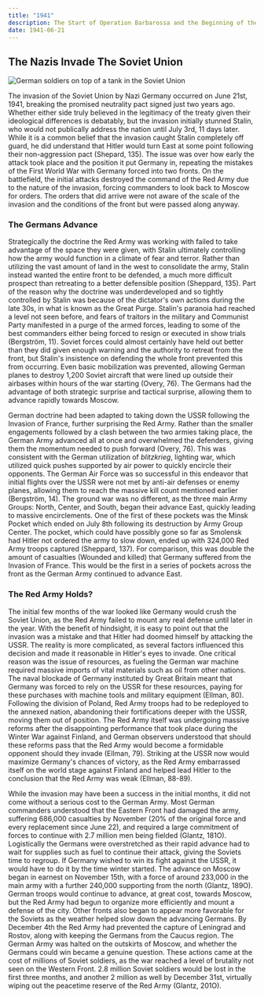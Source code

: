 ```yaml
---
title: "1941"
description: The Start of Operation Barbarossa and the Beginning of the End
date: 1941-06-21
---
```


## The Nazis Invade The Soviet Union

![German soldiers on top of a tank in the Soviet Union](https://www.gethistory.co.uk/sites/default/files/2017-03/Operation-Barbarossa.jpg)

The invasion of the Soviet Union by Nazi Germany occurred on June 21st, 1941, breaking the promised neutrality pact signed just two years ago. Whether either side truly believed in the legitimacy of the treaty given their ideological differences is debatably, but the invasion initially stunned Stalin, who would not publically address the nation until July 3rd, 11 days later. While it is a common belief that the invasion caught Stalin completely off guard, he did understand that Hitler would turn East at some point following their non-aggression pact (Shepard, 135). The issue was over how early the attack took place and the position it put Germany in, repeating the mistakes of the First World War with Germany forced into two fronts.  On the battlefield, the initial attacks destroyed the command of the Red Army due to the nature of the invasion, forcing commanders to look back to Moscow for orders. The orders that did arrive were not aware of the scale of the invasion and the conditions of the front but were passed along anyway.

### The Germans Advance

Strategically the doctrine the Red Army was working with failed to take advantage of the space they were given, with Stalin ultimately controlling how the army would function in a climate of fear and terror. Rather than utilizing the vast amount of land in the west to consolidate the army, Stalin instead wanted the entire front to be defended, a much more difficult prospect than retreating to a better defensible position (Sheppard, 135). Part of the reason why the doctrine was underdeveloped and so tightly controlled by Stalin was because of the dictator's own actions during the late 30s, in what is known as the Great Purge. Stalin's paranoia had reached a level not seen before, and fears of traitors in the military and Communist Party manifested in a purge of the armed forces, leading to some of the best commanders either being forced to resign or executed in show trials (Bergström, 11). Soviet forces could almost certainly have held out better than they did given enough warning and the authority to retreat from the front, but Stalin's insistence on defending the whole front prevented this from occurring. Even basic mobilization was prevented, allowing German planes to destroy 1,200 Soviet aircraft that were lined up outside their airbases within hours of the war starting (Overy, 76). The Germans had the advantage of both strategic surprise and tactical surprise, allowing them to advance rapidly towards Moscow.

German doctrine had been adapted to taking down the USSR following the Invasion of France, further surprising the Red Army. Rather than the smaller engagements followed by a clash between the two armies taking place, the German Army advanced all at once and overwhelmed the defenders, giving them the momentum needed to push forward (Overy, 76). This was consistent with the German utilization of *blitzkrieg*, lighting war, which utilized quick pushes supported by air power to quickly encircle their opponents. The German Air Force was so successful in this endeavor that initial flights over the USSR were not met by anti-air defenses or enemy planes, allowing them to reach the massive kill count mentioned earlier (Bergström, 14). The ground war was no different, as the three main Army Groups: North, Center, and South, began their advance East, quickly leading to massive encirclements. One of the first of these pockets was the Minsk Pocket which ended on July 8th following its destruction by Army Group Center. The pocket, which could have possibly gone so far as Smolensk had Hitler not ordered the army to slow down, ended up with 324,000 Red Army troops captured (Sheppard, 137). For comparison, this was double the amount of casualties (Wounded and killed) that Germany suffered from the Invasion of France. This would be the first in a series of pockets across the front as the German Army continued to advance East.

### The Red Army Holds?

The initial few months of the war looked like Germany would crush the Soviet Union, as the Red Army failed to mount any real defense until later in the year. With the benefit of hindsight, it is easy to point out that the invasion was a mistake and that Hitler had doomed himself by attacking the USSR. The reality is more complicated, as several factors influenced this decision and made it reasonable in Hitler's eyes to invade. One critical reason was the issue of resources, as fueling the German war machine required massive imports of vital materials such as oil from other nations. The naval blockade of Germany instituted by Great Britain meant that Germany was forced to rely on the USSR for these resources, paying for these purchases with machine tools and military equipment (Ellman, 80). Following the division of Poland, Red Army troops had to be redeployed to the annexed nation, abandoning their fortifications deeper with the USSR, moving them out of position. The Red Army itself was undergoing massive reforms after the disappointing performance that took place during the Winter War against Finland, and German observers understood that should these reforms pass that the Red Army would become a formidable opponent should they invade (Ellman, 79). Striking at the USSR now would maximize Germany's chances of victory, as the Red Army embarrassed itself on the world stage against Finland and helped lead Hitler to the conclusion that the Red Army was weak (Ellman, 88-89).

While the invasion may have been a success in the initial months, it did not come without a serious cost to the German Army. Most German commanders understood that the Eastern Front had damaged the army, suffering 686,000 casualties by November (20% of the original force and every replacement since June 22), and required a large commitment of forces to continue with 2.7 million men being fielded (Glantz, 181O). Logistically the Germans were overstretched as their rapid advance had to wait for supplies such as fuel to continue their attack, giving the Soviets time to regroup. If Germany wished to win its fight against the USSR, it would have to do it by the time winter started. The advance on Moscow began in earnest on November 15th, with a force of around 233,000 in the main army with a further 240,000 supporting from the north (Glantz, 189O). German troops would continue to advance, at great cost, towards Moscow, but the Red Army had begun to organize more efficiently and mount a defense of the city. Other fronts also began to appear more favorable for the Soviets as the weather helped slow down the advancing Germans. By December 4th the Red Army had prevented the capture of Leningrad and Rostov, along with keeping the Germans from the Caucus region. The German Army was halted on the outskirts of Moscow, and whether the Germans could win became a genuine question. These actions came at the cost of millions of Soviet soldiers, as the war reached a level of brutality not seen on the Western Front. 2.8 million Soviet soldiers would be lost in the first three months, and another 2 million as well by December 31st, virtually wiping out the peacetime reserve of the Red Army (Glantz, 201O).